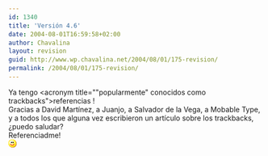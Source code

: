 ```yaml
---
id: 1340
title: 'Versión 4.6'
date: 2004-08-01T16:59:58+02:00
author: Chavalina
layout: revision
guid: http://www.wp.chavalina.net/2004/08/01/175-revision/
permalink: /2004/08/01/175-revision/
---
```

Ya tengo <acronym title=""popularmente" conocidos como trackbacks">referencias</acronym> !  
Gracias a David Martínez, a Juanjo, a Salvador de la Vega, a Mobable Type, y a todos los que alguna vez escribieron un artículo sobre los trackbacks, &iquest;puedo saludar?  
Referenciadme!  
![emo](/imagenes/emoticonos/sonrisa.gif)